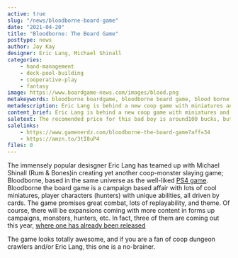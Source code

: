 ```yaml
---
active: true
slug: "/news/bloodborne-board-game"
date: "2021-04-20"
title: "Bloodborne: The Board Game"
posttype: news
author: Jay Kay
designer: Eric Lang, Michael Shinall
categories: 
    - hand-management
    - deck-pool-building
    - cooperative-play
    - fantasy
image: https://www.boardgame-news.com/images/blood.png
metakeywords: bloodborne boardgame, bloodborne board game, blood borne board game, blood born board game
metadescription: Eric Lang is behind a new coop game with miniatures and monsters lurking about.
content_brief: Eric Lang is behind a new coop game with miniatures and monsters lurking about.
saletext: The recomended price for this bad boy is around100 bucks, but you're in luch, it costs about 85 at these retailers
salelinks: 
    - https://www.gamenerdz.com/bloodborne-the-board-game?aff=34
    - https://amzn.to/3tI8uP4
files: 0
---
```

The immensely popular desisgner Eric Lang has teamed up with Michael Shinall (Rum & Bones)in creating yet another coop-monster slaying game; Bloodborne, based in the same universe as the well-liked <a href="https://amzn.to/3xiaHmz" target="_blank" rel="nofollow" alt="Boodbrne at Amazon">PS4 game</a>.
Bloodborne the board game is a campaign based affair with lots of cool miniatures, player characters (hunters) with unique abilities, all driven by cards. The game promises great combat, lots of replayability, and theme.
Of course, there will be expansions coming with more content in forms up campaigns, monsters, hunters, etc. In fact, three of them are coming out this year, <a href="https://amzn.to/3gvZY1C" target="_blank" rel="nofollow" alt="Expansion at Amazon" >where one has already been released</a>

The game looks totally awesome, and if you are a fan of coop dungeon crawlers and/or Eric Lang, this one is a no-brainer.